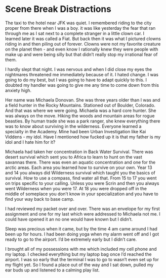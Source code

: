 #  Scene Break Distractions

The taxi to the hotel near JFK was quiet. I remembered riding to the city proper
from there when I was a boy. it was like yesterday the fear that ran through me
as I sat next to a complete stranger in a little clown car. I learned later it
was called a Fiat. But back then it was what I pictured clowns riding in and
then piling out of forever. Clowns were not my favorite creature on the planet
then - and even know I rationally knew they were people with make up and were
being silly but that didn’t really stop my irrational fear of them.

I hardly slept that night. I was nervous and when I did close my eyes the
nightmares threatened me immediately because of it. I hated change. I was going
to do my best, but I was going to have to adapt quickly to this. I doubted my
handler was going to give me any time to come down from this anxiety high.

Her name was Michaela Donovan. She was three years older than I was and a field
hunter in the Rocky Mountains. Stationed out of Boulder, Colorado. And that was
where we were going. Michaela was a hard core hunter. She was always on the
move. Hiking the woods and mountain areas for rogue beasties. By human trade she
was a park ranger, she knew everything there was to know about surviving in the
wilderness. Everyone learned a specialty in the Academy. Mine had been Urban
Investigation like Kai Viddens - my idol. Have I mentioned how fucked up it is
that my father is my idol and I hate him for it?

Michaela had taken her concentration in Back Water Survival. There was desert
survival which sent you to Africa to learn to hunt on the vast savannas there.
There was even an aquatic concentration and one for the arctic areas. Each area
you learned how to survive on your own. Year 13 and 14 you always did Wilderness
survival which taught you the basics of survival. How to use a compass, find
water all that. From 15 to 17 you went on trips specific to your calling. Unless
you were Scrin and then you always went Wilderness when you were 17. At 18 you
were dropped off in the middle of someplace you don’t know in your
specialization and you have to find your way back to base camp.

I had reviewed my packet over and over. There was an envelope for my first
assignment and one for my last which were addressed to Michaela not me. I could
have opened it an no one would have known but I didn’t.

Sleep was precious when it came, but by the time 4 am came around I had been up
for hours. I had been doing yoga when my alarm went off and I got ready to go to
the airport. I’d be extremely early but I didn’t care.

I brought all of my possessions with me which included my cell phone and my
laptop. I checked everything but my laptop bag once I’d reached the airport. I
was so early that the terminal I was to go to wasn’t even set up for my flight
yet. So I found a place out of the way and I sat down, pulled my ear buds up and
listened to a calming play list.


<!--stackedit_data:
eyJoaXN0b3J5IjpbLTY3NzA3NTc2XX0=
-->